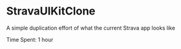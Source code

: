 # StravaUIKitClone
A simple duplication effort of what the current Strava app looks like

Time Spent: 1 hour
